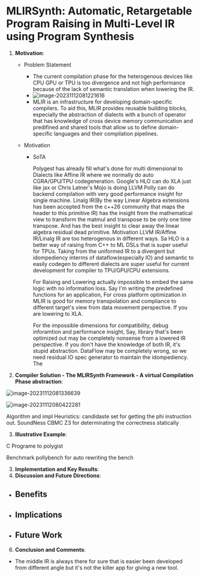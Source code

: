 # MLIRSynth: Automatic, Retargetable Program Raising in Multi-Level IR using Program Synthesis


1. **Motivation**:
   - Problem Statement
     - The current compilation phase for the heterogenous devices like CPU GPU or TPU is too divergence and not high performance because of the lack of semantic translation when lowering the IR. 
     - ![image-20231112081221616](https://asplos.dev/wordpress/wp-content/uploads/2023/11/image-20231112081221616.png)
     - MLIR is an infrastructure for developing domain-specific compilers. To aid this, MLIR provides reusable building blocks, especially the abstraction of dialects with a bunch of operator that has knowledge of cross device memory communication and predifined  and shared tools that allow us to define domain-specific languages and their compilation pipelines.
     
   - Motivation
     - SoTA
     
       Polygest has already fill what's done for multi dimensional to Dialects like Affine IR where we normally do auto CGRA/GPU/TPU codegeneration.
       Google's HLO can do XLA just like jax or Chris Latner's Mojo is doing
       LLVM Polly can do backend compilation with very good performance insight for single machine.
       Linalg IR(By the way Linear Algebra extensions has been accepted from the c++26 community that maps the header to this primitive IR) has the insight from the mathematical view to transform the matmul and transpose to be only one time transpose. And has the best insight to clear away the linear algebra residual dead primitive.
       Motivation
       LLVM IR/Affine IR/Linalg IR are too heterogenous in different ways. Sa HLO is a better way of raising from C++ to ML DSLs that is super useful for TPUs. Taking from the uniformed IR to a divergent but idompediency interms of dataflow(especially IO) and semantic to easily codegen to different dialects are super useful for current development for compiler to TPU/GPU/CPU extensions.
     
       For Raising and Lowering actually impossible to embed the same logic with no information loss. Say I'm writing the predefined functions for an application, For cross platform optimization in MLIR is good for memory transpolation and compliance to different target's view from data movement perspective. If you are lowering to XLA.
     
       For the impossible dimensions for compatibility, debug inforamtion and performance insight,
       Say, library that's been optimized out may be completely nonsense from a lowered IR perspective. If you don't have the knowledge of both IR, it's stupid abstraction.
       DataFlow may be completely wrong, so we need residual IO spec generator to maintain the idompediency.
       The

2. **Compiler Solution - The MLIRSynth Framework - A virtual Compilation Phase abstraction**:

![image-20231112081336639](https://asplos.dev/wordpress/wp-content/uploads/2023/11/image-20231112081331731.png)

![image-20231112080422281](https://asplos.dev/wordpress/wp-content/uploads/2023/11/image-20231112080422281.png)

Algorithm and impl
Heuristics: candidaste set for getting the phi instruction out.
SoundNess
CBMC Z3 for determinating the correctness statically

3. **Illustrative Example**:

C Programe to polygist

Benchmark pollybench for auto rewriting the bench

3. **Implementation and Key Results**:
4. **Discussion and Future Directions**:

- Benefits
  - 
- Implications
  - 
- Future Work
  - 

6. **Conclusion and Comments**:

- The middle IR is always there for sure that is easier been developed from different angle but it's not the killer app for giving a new tool.